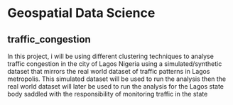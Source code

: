 # Geospatial Data Science
## traffic_congestion
In this project, i will be using different clustering techniques to analyse traffic congestion in the city of Lagos Nigeria using a simulated/synthetic dataset that mirrors the real world dataset of traffic patterns in Lagos metropolis. This simulated dataset will be used to run the analysis then the real world dataset will later be used to run the analysis for the Lagos state body saddled with the responsibility of monitoring traffic in the state
